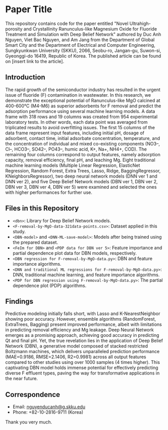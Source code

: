 # Paper Title

This repository contains code for the paper entitled "Novel Ultrahigh-porosity and Crystallinity Ranunculus-like Magnesium Oxide for Fluoride Treatment and Simulation with Deep Belief Network" authored by Duc Anh Nguyen, Viet Bac Nguyen, and Am Jang from the Department of Global Smart City and the Department of Electrical and Computer Engineering, Sungkyunkwan University (SKKU), 2066, Seobu-ro, Jangan-gu, Suwon-si, Gyeonggi-do 16419, Republic of Korea. The published article can be found on [insert link to the article].

## Introduction

The rapid growth of the semiconductor industry has resulted in the urgent issue of fluoride (F) contamination in wastewater. In this research, we demonstrate the exceptional potential of Ranunculus-like MgO calcined at 400-600°C (M4-M6) as superior adsorbents for F removal and predict the adsorption performance using several machine learning models. A data frame with 318 rows and 19 columns was created from 954 experimental laboratory tests. In other words, each data point was averaged from triplicated results to avoid overfitting issues. The first 15 columns of the data frame represent input features, including initial pH, dosage of adsorbent, contact time, initial adsorbate concentration, temperature, and the concentration of individual and mixed co-existing components (NO3–, Cl–, HCO3–, SO42–, PO43–, humic acid, K+, Na+, NH4+, COD). The remaining four columns correspond to output features, namely adsorption capacity, removal efficiency, final pH, and leaching Mg. Eight traditional machine learning models (Multiple Linear Regression, ElasticNet Regression, Random Forest, Extra Trees, Lasso, Ridge, BaggingRegressor, KNeighborsRegressor), two deep neural network models (DNN ver 1 and DNN ver 2), and five Deep Belief Network models (DBN ver 1, DBN ver 2, DBN ver 3, DBN ver 4, DBN ver 5) were examined and selected the ones with higher performances for further use.

## Files in this Repository

- `<dbn>`: Library for Deep Belief Network models.
- `<F-removal-by-MgO-data-321data-points.csv>`: Dataset applied in this study.
- `<DBN-model>` and `<DNN-ML-save-model>`: Models after being trained using the prepared dataset.
- `<FeIm for DBN>` and `<PDP data for DBN ver 5>`: Feature importance and partial dependence plot data for DBN models, respectively.
- `<DBN regression for F-removal-by-MgO-data.py>`: DBN and feature importance algorithms.
- `<DNN and traditional ML regressions for F-removal-by-MgO-data.py>`: DNN, traditional machine learning, and feature importance algorithms.
- `<PDP for DBN regression using F-removal-by-MgO-data.py>`: The partial dependence plot (PDP) algorithms.

## Findings

Predictive modeling initially falls short, with Lasso and K-NearestNeighbor showing poor accuracy. However, ensemble algorithms (RandomForest, ExtraTrees, Bagging) present improved performance, albeit with limitations in predicting removal efficiency and Mg leakage. Deep Neural Network emerges as a promising approach, achieving good accuracy in predicting Qt and final pH. Yet, the true revelation lies in the application of Deep Belief Network (DBN), a generative model composed of stacked restricted Boltzmann machines, which delivers unparalleled prediction performance (MAE=0.9186, RMSE=2.1406, R2=0.9981) across all output features compared to other studies using over 1000 samples (4 times higher). This captivating DBN model holds immense potential for effectively predicting diverse F effluent types, paving the way for transformative applications in the near future.

## Correspondence

- Email: nguyenducanh@g.skku.edu
- Phone: +82-10-2816-9711 (Korea)

Thank you very much.
